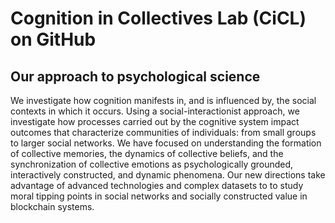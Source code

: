 # Cognition in Collectives Lab (CiCL) on GitHub

## Our approach to psychological science

We investigate how cognition manifests in, and is influenced by, the social
contexts in which it occurs. Using a social-interactionist approach, we
investigate how processes carried out by the cognitive system impact outcomes
that characterize communities of individuals: from small groups to larger
social networks. We have focused on understanding the formation of collective
memories, the dynamics of collective beliefs, and the synchronization of
collective emotions as psychologically grounded, interactively constructed, and
dynamic phenomena. Our new directions take advantage of advanced technologies
and complex datasets to to study moral tipping points in social networks and
socially constructed value in blockchain systems.